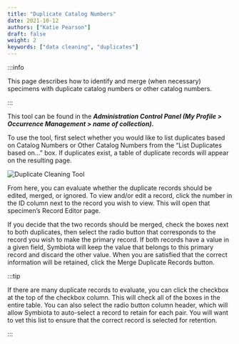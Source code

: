 ```yaml
---
title: "Duplicate Catalog Numbers"
date: 2021-10-12
authors: ["Katie Pearson"]
draft: false
weight: 2
keywords: ["data cleaning", "duplicates"]
---
```


:::info

This page describes how to identify and merge (when necessary) specimens with duplicate catalog numbers or other catalog numbers.

:::

This tool can be found in the **_Administration Control Panel (My Profile > Occurrence Management > name of collection)._**

To use the tool, first select whether you would like to list duplicates based on Catalog Numbers or Other Catalog Numbers from the “List Duplicates based on...” box. If duplicates exist, a table of duplicate records will appear on the resulting page.

![Duplicate Cleaning Tool](/img/dupecatnums.png)

From here, you can evaluate whether the duplicate records should be edited, merged, or ignored. To view and/or edit a record, click the number in the ID column next to the record you wish to view. This will open that specimen’s Record Editor page.

If you decide that the two records should be merged, check the boxes next to both duplicates, then select the radio button that corresponds to the record you wish to make the primary record. If both records have a value in a given field, Symbiota will keep the value that belongs to this primary record and discard the other value. When you are satisfied that the correct information will be retained, click the Merge Duplicate Records button.

:::tip

If there are many duplicate records to evaluate, you can click the checkbox at the top of the checkbox column. This will check all of the boxes in the entire table. You can also select the radio button column header, which will allow Symbiota to auto-select a record to retain for each pair. You will want to vet this list to ensure that the correct record is selected for retention.

:::

